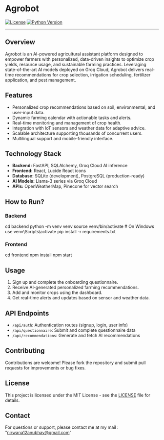 # Agrobot

[![License](https://img.shields.io/badge/license-MIT-blue.svg)](LICENSE)
[![Python Version](https://img.shields.io/badge/python-3.9%2B-blue.svg)](https://www.python.org/downloads/)

---

## Overview

Agrobot is an AI-powered agricultural assistant platform designed to empower farmers with personalized, data-driven insights to optimize crop yields, resource usage, and sustainable farming practices. Leveraging state-of-the-art AI models deployed on Groq Cloud, Agrobot delivers real-time recommendations for crop selection, irrigation scheduling, fertilizer application, and pest management.

## Features

- Personalized crop recommendations based on soil, environmental, and user-input data.
- Dynamic farming calendar with actionable tasks and alerts.
- Real-time monitoring and management of crop health.
- Integration with IoT sensors and weather data for adaptive advice.
- Scalable architecture supporting thousands of concurrent users.
- Multilingual support and mobile-friendly interface.

## Technology Stack

- **Backend:** FastAPI, SQLAlchemy, Groq Cloud AI inference
- **Frontend:** React, Lucide React icons
- **Database:** SQLite (development), PostgreSQL (production-ready)
- **AI Models:** Llama-3 series via Groq Cloud
- **APIs:** OpenWeatherMap, Pinecone for vector search

## How to Run?

### Backend

cd backend
python -m venv venv
source venv/bin/activate # On Windows use venv\Scripts\activate
pip install -r requirements.txt

### Frontend

cd frontend
npm install
npm start


## Usage

1. Sign up and complete the onboarding questionnaire.
2. Receive AI-generated personalized farming recommendations.
3. Add and monitor crops using the dashboard.
4. Get real-time alerts and updates based on sensor and weather data.

## API Endpoints

- `/api/auth`: Authentication routes (signup, login, user info)
- `/api/questionnaire`: Submit and complete questionnaire data
- `/api/recommendations`: Generate and fetch AI recommendations

## Contributing

Contributions are welcome! Please fork the repository and submit pull requests for improvements or bug fixes.

## License

This project is licensed under the MIT License - see the [LICENSE](LICENSE) file for details.

## Contact

For questions or support, please contact me at my mail : "nirwana12anubhav@gmail.com"

